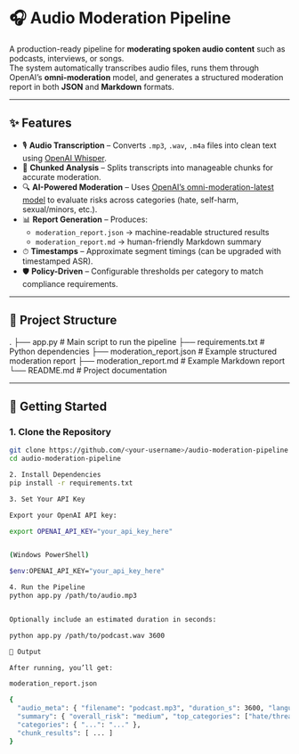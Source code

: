 # 🎧 Audio Moderation Pipeline

A production-ready pipeline for **moderating spoken audio content** such as podcasts, interviews, or songs.  
The system automatically transcribes audio files, runs them through OpenAI’s **omni-moderation** model, and generates a structured moderation report in both **JSON** and **Markdown** formats.

---

## ✨ Features

- 🎙 **Audio Transcription** – Converts `.mp3`, `.wav`, `.m4a` files into clean text using [OpenAI Whisper](https://platform.openai.com/docs/guides/speech-to-text).  
- 🧩 **Chunked Analysis** – Splits transcripts into manageable chunks for accurate moderation.  
- 🔍 **AI-Powered Moderation** – Uses [OpenAI’s omni-moderation-latest model](https://platform.openai.com/docs/guides/moderation) to evaluate risks across categories (hate, self-harm, sexual/minors, etc.).  
- 📊 **Report Generation** – Produces:
  - `moderation_report.json` → machine-readable structured results
  - `moderation_report.md` → human-friendly Markdown summary  
- ⏱ **Timestamps** – Approximate segment timings (can be upgraded with timestamped ASR).  
- 🛡 **Policy-Driven** – Configurable thresholds per category to match compliance requirements.  

---

## 📂 Project Structure

.
├── app.py # Main script to run the pipeline
├── requirements.txt # Python dependencies
├── moderation_report.json # Example structured moderation report
├── moderation_report.md # Example Markdown report
└── README.md # Project documentation


---

## 🚀 Getting Started

### 1. Clone the Repository
```bash
git clone https://github.com/<your-username>/audio-moderation-pipeline.git
cd audio-moderation-pipeline

2. Install Dependencies
pip install -r requirements.txt

3. Set Your API Key

Export your OpenAI API key:

export OPENAI_API_KEY="your_api_key_here"


(Windows PowerShell)

$env:OPENAI_API_KEY="your_api_key_here"

4. Run the Pipeline
python app.py /path/to/audio.mp3


Optionally include an estimated duration in seconds:

python app.py /path/to/podcast.wav 3600

📑 Output

After running, you’ll get:

moderation_report.json

{
  "audio_meta": { "filename": "podcast.mp3", "duration_s": 3600, "language": "en" },
  "summary": { "overall_risk": "medium", "top_categories": ["hate/threatening", "self-harm"] },
  "categories": { "...": "..." },
  "chunk_results": [ ... ]
}
```
